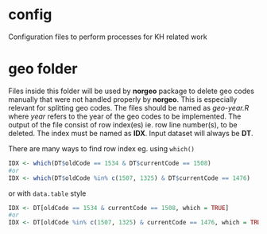 # config
Configuration files to perform processes for KH related work

# geo folder
Files inside this folder will be used by **norgeo** package to delete geo codes
manually that were not handled properly by **norgeo**. This is especially
relevant for splitting geo codes. The files should be named as *geo-year.R*
where *year* refers to the year of the geo codes to be implemented. The output
of the file consist of row index(es) ie. row line number(s), to be deleted. The
index must be named as **IDX**. Input dataset will always be **DT**.

There are many ways to find row index eg. using `which()`

```r
IDX <- which(DT$oldCode == 1534 & DT$currentCode == 1508)
#or
IDX <- which(DT$oldCode %in% c(1507, 1325) & DT$currentCode == 1476)
```

or with `data.table` style

```r
IDX <- DT[oldCode == 1534 & currentCode == 1508, which = TRUE]
#or
IDX <- DT[oldCode %in% c(1507, 1325) & currentCode == 1476, which = TRUE]
```
